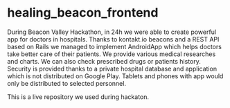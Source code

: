 # healing_beacon_frontend

During Beacon Valley Hackathon, in 24h we were able to create powerful app for doctors in hospitals. Thanks to kontakt.io beacons and a REST API based on Rails we managed to implement AndroidApp which helps doctors take better care of their patients. We provide various medical researches and charts. We can also check prescribed drugs or patients history. Security is provided thanks to a private hospital database and application which is not distributed on Google Play. Tablets and phones with app would only be distributed to selected personnel.

This is a live repository we used during hackaton.
